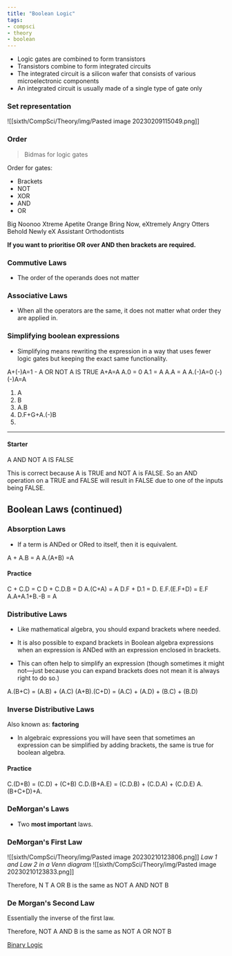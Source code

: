 ```yaml
---
title: "Boolean Logic"
tags:
- compsci
- theory
- boolean
---
```



- Logic gates are combined to form transistors
- Transistors combine to form integrated circuits
- The integrated circuit is a silicon wafer that consists of various microelectronic components
- An integrated circuit is usually made of a single type of gate only


### Set representation


![[sixth/CompSci/Theory/img/Pasted image 20230209115049.png]]

### Order

> Bidmas for logic gates


Order for gates:

- Brackets
- NOT
- XOR
- AND
- OR

Big Noonoo Xtreme Apetite Orange
Bring Now, eXtremely Angry Otters
Behold Newly eX Assistant Orthodontists

**If you want to prioritise OR over AND then brackets are required.**

### Commutive Laws


- The order of the operands does not matter


### Associative Laws

- When all the operators are the same, it does not matter what order they are applied in.

### Simplifying boolean expressions

- Simplifying means rewriting the expression in a way that uses fewer logic gates but keeping the exact same functionality.

A+(-)A=1 - A OR NOT A IS TRUE
A+A=A
A.0 = 0
A.1 = A
A.A = A
A.(-)A=0
(-)(-)A=A

1) A
2) B
3) A.B
4) D.F+G+A.(-)B
5) 
---
#### Starter

A AND NOT A IS FALSE

This is correct because A is TRUE and NOT A is FALSE. So an AND operation on a TRUE and FALSE will result in FALSE due to one of the inputs being FALSE.

## Boolean Laws (continued)

### Absorption Laws

- If a term is ANDed or ORed to itself, then it is equivalent.

A + A.B = A
A.(A+B) =A



#### Practice

C + C.D = C
D + C.D.B = D
A.(C+A) = A
D.F + D.1 = D.
E.F.(E.F+D) = E.F
A.A+A.1+B.-B = A

### Distributive Laws

- Like mathematical algebra, you should expand brackets where needed.

- It is also possible to expand brackets in Boolean algebra expressions when an expression is ANDed with an expression enclosed in brackets.

- This can often help to simplify an expression (though sometimes it might not—just because you can expand brackets does not mean it is always right to do so.)

A.(B+C) = (A.B) + (A.C)
(A+B).(C+D) = (A.C) + (A.D) + (B.C) + (B.D)

### Inverse Distributive Laws

Also known as: **factoring**

- In algebraic expressions you will have seen that sometimes an expression can be simplified by adding brackets, the same is true for boolean algebra.

#### Practice

C.(D+B) = (C.D) + (C+B)
C.D.(B+A.E) = (C.D.B) + (C.D.A) + (C.D.E)
A.(B+C+D)+A.

### DeMorgan's Laws

- Two **most important** laws.

### DeMorgan's First Law

![[sixth/CompSci/Theory/img/Pasted image 20230210123806.png]]
*Law 1 and Law 2 in a Venn diagram*
![[sixth/CompSci/Theory/img/Pasted image 20230210123833.png]]

Therefore, N
T A OR B is the same as NOT A AND NOT B


### De Morgan's Second Law

Essentially the inverse of the first law.

Therefore, NOT A AND B is the same as NOT A OR NOT B

[Binary Logic](sixth/CompSci/Theory/BinaryLogic/BinaryLogic)